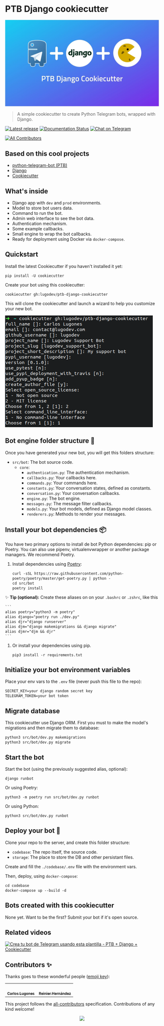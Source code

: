 # PTB Django cookiecutter

![PTB Django Cookiecutter](docs/_static/cover.jpg)

> A simple cookiecutter to create Python Telegram bots, wrapped with Django.

[![Latest release](https://img.shields.io/github/release/lugodev/ptb-django-cookiecutter.svg)](https://github.com/lugodev/ptb-django-cookiecutter/releases)
[![Documentation Status](https://readthedocs.org/projects/ptb-django-cookiecutter/badge/?version=latest)](https://ptb-django-cookiecutter.readthedocs.io/en/latest/?badge=latest)
[![Chat on Telegram](https://img.shields.io/badge/Chat%20on-Telegram-brightgreen.svg)](https://t.me/LugodevChat)

<!-- ALL-CONTRIBUTORS-BADGE:START - Do not remove or modify this section -->
[![All Contributors](https://img.shields.io/badge/all_contributors-2-orange.svg?style=flat-square)](#contributors)
<!-- ALL-CONTRIBUTORS-BADGE:END -->

## Based on this cool projects

* [python-telegram-bot (PTB)](https://python-telegram-bot.org)
* [Django](https://djangoproject.com)
* [Cookiecutter](https://cookiecutter.readthedocs.io)

## What's inside

* Django app with `dev` and `prod` environments.
* Model to store bot users data.
* Command to run the bot.
* Admin web interface to see the bot data.
* Authentication mechanism.
* Some example callbacks.
* Small engine to wrap the bot callbacks.
* Ready for deployment using Docker via `docker-compose`.

## Quickstart

Install the latest Cookiecutter if you haven't installed it yet:

    pip install -U cookiecutter

Create your bot using this cookiecutter:

    cookiecutter gh:lugodev/ptb-django-cookiecutter

This will clone the cookiecutter and launch a wizard to help you customize your new bot.

![Installation](docs/_static/terminal0.png)

## Bot engine folder structure 🤖

Once you have generated your new bot, you will get this folders structure:

* `src/bot`: The bot source code.
    * `core`:
        * `authentication.py`: The authentication mechanism.
        * `callbacks.py`: Your callbacks here.
        * `commands.py`: Your commands here.
        * `constants.py`: Your conversation states, defined as constants.
        * `conversation.py`: Your conversation callbacks.
        * `engine.py`: The bot engine.
        * `messages.py`: The message filter callbacks.
        * `models.py`: Your bot models, defined as Django model classes.
        * `renderers.py`: Methods to render your messages.

## Install your bot dependencies 📦

You have two primary options to install de bot Python dependencies: pip or Poetry. You can also use pipenv, virtualenvwrapper or another package managers. We recommend Poetry.

1. Install dependencies using [Poetry](https://python-poetry.org):

    ```
    curl -sSL https://raw.githubusercontent.com/python-poetry/poetry/master/get-poetry.py | python -
    cd src/bot
    poetry install
    ```

✨ **Tip (optional):** Create these aliases on on your `.bashrc` or `.zshrc`, like this

    ```
    alias poetry="python3 -m poetry"
    alias django="poetry run ./dev.py"
    alias djr="django runserver"
    alias djm="django makemigrations && django migrate"
    alias djmr="djm && djr"
    ```

1. Or install your dependencies using pip.

    ```
    pip3 install -r requirements.txt
    ```

## Initialize your bot environment variables

Place your env vars to the `.env` file (never push this file to the repo):

    SECRET_KEY=your django random secret key
    TELEGRAM_TOKEN=your bot token

## Migrate database

This cookiecutter use Django ORM. First you must to make the model's migrations and then migrate them to database:

    python3 src/bot/dev.py makemigrations
    python3 src/bot/dev.py migrate

## Start the bot

Start the bot (using the previously suggested alias, optional):

    django runbot

Or using Poetry:

    python3 -m poetry run src/bot/dev.py runbot

Or using Python:

    python3 src/bot/dev.py runbot

## Deploy your bot 🚀

Clone your repo to the server, and create this folder structure:

* `codebase`: The repo itself, the source code.
* `storage`: The place to store the DB and other persistant files.

Create and fill the `./codebase/.env` file with the environment vars.

Then, deploy, using `docker-compose`:

    cd codebase
    docker-compose up --build -d

## Bots created with this cookiecutter

None yet. Want to be the first? Submit your bot if it's open source.

## Related videos

[![Crea tu bot de Telegram usando esta plantilla - PTB  + Django + Cookiecutter](https://img.youtube.com/vi/3mlE6QGyx78/0.jpg)](https://www.youtube.com/watch?v=3mlE6QGyx78)

## Contributors ✨

Thanks goes to these wonderful people ([emoji key](https://allcontributors.org/docs/en/emoji-key)):

<!-- ALL-CONTRIBUTORS-LIST:START - Do not remove or modify this section -->
<!-- prettier-ignore-start -->
<!-- markdownlint-disable -->
<table>
  <tr>
    <td align="center"><a href="http://lugodev.com"><img src="https://avatars.githubusercontent.com/u/18733370?v=4" width="100px;" alt=""/><br /><sub><b>Carlos Lugones</b></sub></a></td>
    <td align="center"><a href="https://blog.ragnarok22.dev"><img src="https://avatars.githubusercontent.com/u/8838803?v=4" width="100px;" alt=""/><br /><sub><b>Reinier Hernández</b></sub></a></td>
  </tr>
</table>
<!-- markdownlint-restore -->
<!-- prettier-ignore-end -->

<!-- ALL-CONTRIBUTORS-LIST:END -->

This project follows the [all-contributors](https://github.com/all-contributors/all-contributors) specification. Contributions of any kind welcome!

<p align="center">
    <img src="http://ForTheBadge.com/images/badges/made-with-python.svg">
</p>
